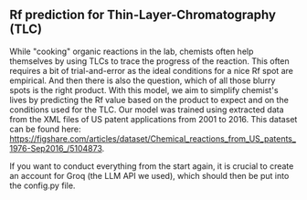 ## Rf prediction for Thin-Layer-Chromatography (TLC)

While "cooking" organic reactions in the lab, chemists often help themselves by using TLCs to trace the progress of the reaction. This often requires a bit of trial-and-error as the ideal conditions for a nice Rf spot are empirical. And then there is also the question, which of all those blurry spots is the right product. 
With this model, we aim to simplify chemist's lives by predicting the Rf value based on the product to expect and on the conditions used for the TLC. 
Our model was trained using extracted data from the XML files of US patent applications from 2001 to 2016. This dataset can be found here: https://figshare.com/articles/dataset/Chemical_reactions_from_US_patents_1976-Sep2016_/5104873.

If you want to conduct everything from the start again, it is crucial to create an account for Groq (the LLM API we used), which should then be put into the config.py file.
